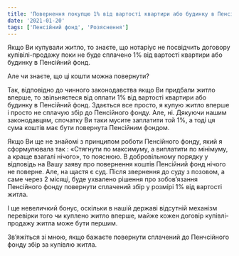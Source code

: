 ```yaml
---
title: 'Повернення покупцю 1% від вартості квартири або будинку в Пенсійний фонд'
date: '2021-01-20'
tags: ['Пенсійний фонд', 'Розяснення']
---
```


Якщо Ви купували житло, то знаєте, що нотаріус не посвідчить договору купівілі-продажу поки не буде сплачено 1% від вартості квартири або будинку в Пенсійний фонд.

Але чи знаєте, що ці кошти можна повернути?

Так, відповідно до чинного законодавства якщо Ви придбали житло вперше, то звільняєтеся від оплати 1% від вартості квартири або будинку в Пенсійний фонд. Здається все просто, я купую житло вперше і просто не сплачую збір до Пенсійного фонду. Але, ні. Дякуючи нашим законодавцям, спочатку Ви таки мусите заплатити той 1%, а тоді ця сума коштів має бути повернута Пенсійним фондом.

Якщо Ви ще не знайомі з принципом роботи Пенсійного фонду, який я сформулювала так : «Стягнути по максимуму, а виплатити по мінімуму, а краще взагалі нічого», то пояснюю. В добровільному порядку у відповідь на Вашу заяву про повернення коштів Пенсійний фонд нічого не поверне. Але, на щастя є суд. Після звернення до суду з позовом, а саме через 2 місяці, буде ухвалено рішення про зобов’язання Пенсійного фонду повернути сплачений збір у розмірі 1% від вартості житла.

І ще невеличкий бонус, оскільки в нашій державі відсутній механізм перевірки того чи куплено житло вперше, майже кожен договір купівлі-продажу житла може бути першим.

Зв’яжіться зі мною, якщо бажаєте повернути сплачений до Пенчсійного фонду збір за купівлю житла.
